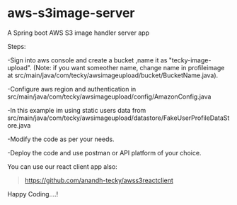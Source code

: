 # aws-s3image-server
A Spring boot AWS S3 image handler server app

Steps:

-Sign into aws console and create a bucket ,name it as "tecky-image-upload".
(Note: if you want someother name, change name in profileimage at src/main/java/com/tecky/awsimageupload/bucket/BucketName.java).

-Configure aws region and authentication in src/main/java/com/tecky/awsimageupload/config/AmazonConfig.java

-In this example im using static users data from src/main/java/com/tecky/awsimageupload/datastore/FakeUserProfileDataStore.java

-Modify the code as per your needs.

-Deploy the code and use postman or API platform of your choice.


You can use our react client app also:
> https://github.com/anandh-tecky/awss3reactclient


Happy Coding....!
